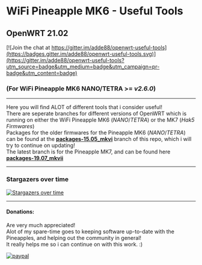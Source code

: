 # WiFi Pineapple MK6 - Useful Tools
## OpenWRT 21.02
[![Join the chat at https://gitter.im/adde88/openwrt-useful-tools](https://badges.gitter.im/adde88/openwrt-useful-tools.svg)](https://gitter.im/adde88/openwrt-useful-tools?utm_source=badge&utm_medium=badge&utm_campaign=pr-badge&utm_content=badge)

### (For WiFi Pineapple MK6 NANO/TETRA >= *v2.6.0*)
---
Here you will find ALOT of different tools that i consider useful!  
There are seperate branches for different versions of OpenWRT which is running on either the WiFi Pineapple MK6 (*NANO*/*TETRA*) or the MK7 (*Hak5 Firmwares*)   
Packages for the older firmwares for the Pineapple MK6 (*NANO*/*TETRA*) can be found at the **[packages-15.05_mkvi](https://github.com/adde88/openwrt-useful-tools/tree/packages-15.05_mkvi)** branch of this repo, which i will try to continue on updating!  
The latest branch is for the Pineapple MK7, and can be found here **[packages-19.07_mkvii](https://github.com/adde88/openwrt-useful-tools/tree/packages-19.07_mkvii)**  

---
### Stargazers over time

[![Stargazers over time](https://starchart.cc/adde88/openwrt-useful-tools.svg)](https://starchart.cc/adde88/openwrt-useful-tools)

---
#### Donations:
Are very much appreciated!  
Alot of my spare-time goes to keeping software up-to-date with the Pineapples, and helping out the community in general!  
It really helps me so i can continue on with this work. :)


[![paypal](https://www.paypalobjects.com/en_US/NO/i/btn/btn_donateCC_LG.gif)](https://www.paypal.com/cgi-bin/webscr?cmd=_s-xclick&hosted_button_id=4HJM939H9PHWW)

